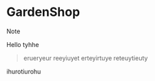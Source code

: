 # GardenShop

> [!NOTE]
Hello
tyhhe
> erueryeur
> reeyiuyet
> erteyirtuye
reteuytieuty

ihurotiurohu

